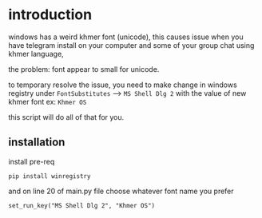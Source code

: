 # introduction

windows has a weird khmer font (unicode), this causes issue when you have telegram install on your computer
and some of your group chat using khmer language,

the problem:
font appear to small for unicode.

to temporary resolve the issue,
you need to make change in windows registry under `FontSubstitutes` --> `MS Shell Dlg 2` with the value of new khmer font ex: `Khmer OS`

this script will do all of that for you.

## installation

install pre-req

```
pip install winregistry
```

and on line 20 of main.py file choose whatever font name you prefer

```
set_run_key("MS Shell Dlg 2", "Khmer OS")
```

